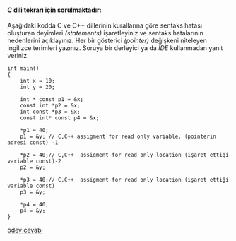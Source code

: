 #### C dili tekrarı için sorulmaktadır:</br>
Aşağıdaki kodda C ve C++ dillerinin kurallarına göre sentaks hatası oluşturan deyimleri *(statements)* işaretleyiniz ve sentaks hatalarının nedenlerini açıklayınız. Her bir gösterici *(pointer)* değişkeni niteleyen ingilizce terimleri yazınız. Soruya bir derleyici ya da *IDE* kullanmadan yanıt veriniz.

```
int main()
{
	int x = 10;
	int y = 20;
	
	int * const p1 = &x;
	const int *p2 = &x;
	int const *p3 = &x;
	const int* const p4 = &x;

	*p1 = 40;
	p1 = &y; // C,C++ assigment for read only variable. (pointerin adresi const) -1

	*p2 = 40;// C,C++  assigment for read only location (işaret ettiği variable const)-2
	p2 = &y;

	*p3 = 40;// C,C++  assigment for read only location (işaret ettiği variable const)
	p3 = &y;
	
	*p4 = 40; 
	p4 = &y;
}
```

[ödev cevabı](https://vimeo.com/432186814)
